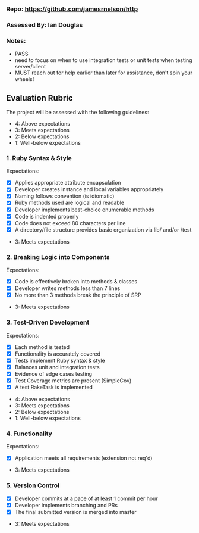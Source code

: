 ### Repo: https://github.com/jamesrnelson/http

### Assessed By: Ian Douglas

### Notes:

- PASS
- need to focus on when to use integration tests or unit tests when testing server/client
- MUST reach out for help earlier than later for assistance, don't spin your wheels!

## Evaluation Rubric

The project will be assessed with the following guidelines:

* 4: Above expectations
* 3: Meets expectations
* 2: Below expectations
* 1: Well-below expectations

### 1. Ruby Syntax & Style

Expectations:

- [X] Applies appropriate attribute encapsulation  
- [X] Developer creates instance and local variables appropriately
- [X] Naming follows convention (is idiomatic)
- [X] Ruby methods used are logical and readable  
- [X] Developer implements best-choice enumerable methods
- [X] Code is indented properly
- [X] Code does not exceed 80 characters per line
- [X] A directory/file structure provides basic organization via lib/ and/or /test

* 3: Meets expectations

### 2. Breaking Logic into Components

Expectations:

- [X] Code is effectively broken into methods & classes
- [X] Developer writes methods less than 7 lines
- [X] No more than 3 methods break the principle of SRP

* 3: Meets expectations

### 3. Test-Driven Development

Expectations:

- [X] Each method is tested  
- [X] Functionality is accurately covered
- [X] Tests implement Ruby syntax & style   
- [X] Balances unit and integration tests
- [X] Evidence of edge cases testing
- [X] Test Coverage metrics are present (SimpleCov)
- [X] A test RakeTask is implemented

* 4: Above expectations
* 3: Meets expectations
* 2: Below expectations
* 1: Well-below expectations

### 4. Functionality

Expectations:

- [X] Application meets all requirements (extension not req'd)

* 3: Meets expectations

### 5. Version Control

- [X] Developer commits at a pace of at least 1 commit per hour
- [X] Developer implements branching and PRs
- [X] The final submitted version is merged into master

* 3: Meets expectations
